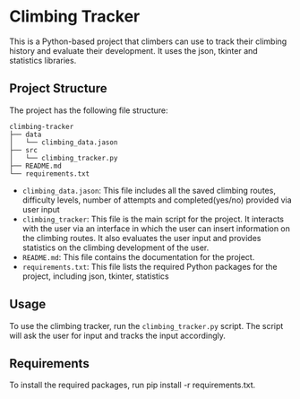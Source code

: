 # Climbing Tracker
This is a Python-based project that climbers can use to track their climbing history and evaluate their development. It uses the json, tkinter and statistics libraries.

 ## Project Structure

The project has the following file structure:

```
climbing-tracker
├── data
│   └── climbing_data.jason
├── src
│   └── climbing_tracker.py
├── README.md
└── requirements.txt
```
- `climbing_data.jason`: This file includes all the saved climbing routes, difficulty levels, number of attempts and completed(yes/no) provided via user input
- `climbing_tracker`: This file is the main script for the project. It interacts with the user via an interface in which the user can insert information on the climbing routes. It also evaluates the user input and provides statistics on the climbing development of the user.
- `README.md`: This file contains the documentation for the project.
- `requirements.txt`: This file lists the required Python packages for the project, including json, tkinter, statistics

## Usage

To use the climbing tracker, run the `climbing_tracker.py` script. The script will ask the user for input and tracks the input accordingly.


## Requirements
To install the required packages, run pip install -r requirements.txt.
